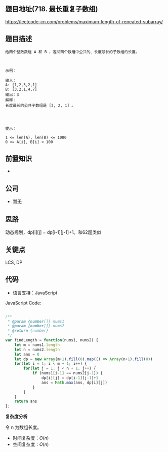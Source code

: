 
## 题目地址(718. 最长重复子数组)

https://leetcode-cn.com/problems/maximum-length-of-repeated-subarray/

## 题目描述

```
给两个整数数组 A 和 B ，返回两个数组中公共的、长度最长的子数组的长度。

 

示例：

输入：
A: [1,2,3,2,1]
B: [3,2,1,4,7]
输出：3
解释：
长度最长的公共子数组是 [3, 2, 1] 。


 

提示：

1 <= len(A), len(B) <= 1000
0 <= A[i], B[i] < 100
```

## 前置知识

- 

## 公司

- 暂无

## 思路

动态规划，dp[i][j] = dp[i-1][j-1]+1。和62题类似

## 关键点

LCS, DP

## 代码

- 语言支持：JavaScript

JavaScript Code:

```javascript

/**
 * @param {number[]} nums1
 * @param {number[]} nums2
 * @return {number}
 */
var findLength = function(nums1, nums2) {
    let m = nums1.length
    let n = nums2.length
    let ans = 0
    let dp = new Array(m+1).fill(0).map(() => Array(n+1).fill(0))
    for(let i = 1; i < m + 1; i++) {
        for(let j = 1; j < n + 1; j++) {
            if (nums1[i-1] == nums2[j-1]) {
                dp[i][j] = dp[i-1][j-1]+1
                ans = Math.max(ans, dp[i][j])
            }
        }
    }
    return ans
};

```


**复杂度分析**

令 n 为数组长度。

- 时间复杂度：$O(n)$
- 空间复杂度：$O(n)$


